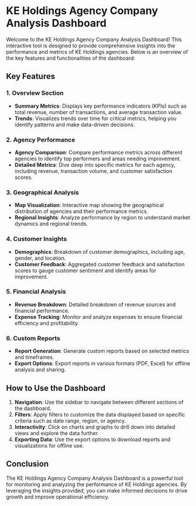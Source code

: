 # KE Holdings Agency Company Analysis Dashboard

Welcome to the KE Holdings Agency Company Analysis Dashboard! This interactive tool is designed to provide comprehensive insights into the performance and metrics of KE Holdings agencies. Below is an overview of the key features and functionalities of the dashboard:

## Key Features

### 1. **Overview Section**
- **Summary Metrics**: Displays key performance indicators (KPIs) such as total revenue, number of transactions, and average transaction value.
- **Trends**: Visualizes trends over time for critical metrics, helping you identify patterns and make data-driven decisions.

### 2. **Agency Performance**
- **Agency Comparison**: Compare performance metrics across different agencies to identify top performers and areas needing improvement.
- **Detailed Metrics**: Dive deep into specific metrics for each agency, including revenue, transaction volume, and customer satisfaction scores.

### 3. **Geographical Analysis**
- **Map Visualization**: Interactive map showing the geographical distribution of agencies and their performance metrics.
- **Regional Insights**: Analyze performance by region to understand market dynamics and regional trends.

### 4. **Customer Insights**
- **Demographics**: Breakdown of customer demographics, including age, gender, and location.
- **Customer Feedback**: Aggregated customer feedback and satisfaction scores to gauge customer sentiment and identify areas for improvement.

### 5. **Financial Analysis**
- **Revenue Breakdown**: Detailed breakdown of revenue sources and financial performance.
- **Expense Tracking**: Monitor and analyze expenses to ensure financial efficiency and profitability.

### 6. **Custom Reports**
- **Report Generation**: Generate custom reports based on selected metrics and timeframes.
- **Export Options**: Export reports in various formats (PDF, Excel) for offline analysis and sharing.

## How to Use the Dashboard

1. **Navigation**: Use the sidebar to navigate between different sections of the dashboard.
2. **Filters**: Apply filters to customize the data displayed based on specific criteria such as date range, region, or agency.
3. **Interactivity**: Click on charts and graphs to drill down into detailed views and explore the data further.
4. **Exporting Data**: Use the export options to download reports and visualizations for offline use.

## Conclusion

The KE Holdings Agency Company Analysis Dashboard is a powerful tool for monitoring and analyzing the performance of KE Holdings agencies. By leveraging the insights provided, you can make informed decisions to drive growth and improve operational efficiency.
